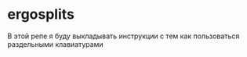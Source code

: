 # ergosplits

В этой репе я буду выкладывать инструкции с тем как пользоваться раздельными клавиатурами
